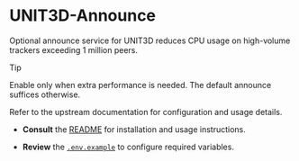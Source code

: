 # UNIT3D-Announce

Optional announce service for UNIT3D reduces CPU usage on high-volume trackers exceeding 1 million peers.

> [!TIP]
> Enable only when extra performance is needed. The default announce suffices otherwise.

Refer to the upstream documentation  for configuration and usage details.

- **Consult** the [README](https://github.com/Roardom/UNIT3D-Announce/blob/main/README.md) for installation and usage instructions.

- **Review** the [`.env.example`](https://github.com/Roardom/UNIT3D-Announce/blob/main/.env.example) to configure required variables.
